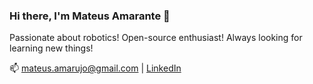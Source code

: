### Hi there, I'm Mateus Amarante 👋

Passionate about robotics! Open-source enthusiast! Always looking for learning new things!

📫 mateus.amarujo@gmail.com | [LinkedIn](https://www.linkedin.com/in/mateus-amarante-araujo/)

<!-- - 🔭 I’m currently working on projects in [BIR](https://github.com/Brazilian-Institute-of-Robotics) and [ORise](https://github.com/orise-robotics) organizations -->
<!-- - 🌱 I’m currently studying deep learning -->
<!-- - 💬 Ask me about anything [here](https://github.com/mateus-amarante/mateus-amarante/issues) -->
<!-- - 📫 How to reach me: mateus.amarujo@gmail.com | [LinkedIn](https://www.linkedin.com/in/mateus-amarante-araujo/) -->

<!-- ![Anurag's github stats](https://github-readme-stats-sigma-sepia.vercel.app/api?count_private=true&username=mateus-amarante)

[![Top Langs](https://github-readme-stats-sigma-sepia.vercel.app/api/top-langs/?username=mateus-amarante&hide=javascript,java,c,matlab&layout=compact&langs_count=8)](https://github.com/anuraghazra/github-readme-stats)

_Credits to [anuraghazra/github-readme-stats](https://github.com/anuraghazra/github-readme-stats) for this wonderful dashboard_ -->

<!--
**mateus-amarante/mateus-amarante** is a ✨ _special_ ✨ repository because its `README.md` (this file) appears on your GitHub profile.

Here are some ideas to get you started:
- 🤔 I’m looking for help with ...
- 😄 Pronouns: ...
- 👯 I’m looking to collaborate on ...
- ⚡ Fun fact: ...
-->
